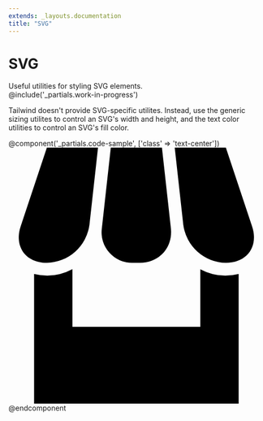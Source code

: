```yaml
---
extends: _layouts.documentation
title: "SVG"
---
```


# SVG

<div class="text-xl text-slate-light mb-4">
    Useful utilities for styling SVG elements.
</div>

<div class="mb-8">
    @include('_partials.work-in-progress')
</div>

Tailwind doesn't provide SVG-specific utilites. Instead, use the generic sizing utilites to control an SVG's width and height, and the text color utilities to control an SVG's fill color.

@component('_partials.code-sample', ['class' => 'text-center'])
<svg class="inline-block h-12 w-12 text-teal" xmlns="http://www.w3.org/2000/svg" viewBox="0 0 20 20">
    <path d="M18 9.87V20H2V9.87a4.25 4.25 0 0 0 3-.38V14h10V9.5a4.26 4.26 0 0 0 3 .37zM3 0h4l-.67 6.03A3.43 3.43 0 0 1 3 9C1.34 9 .42 7.73.95 6.15L3 0zm5 0h4l.7 6.3c.17 1.5-.91 2.7-2.42 2.7h-.56A2.38 2.38 0 0 1 7.3 6.3L8 0zm5 0h4l2.05 6.15C19.58 7.73 18.65 9 17 9a3.42 3.42 0 0 1-3.33-2.97L13 0z"/>
</svg>
@endcomponent

